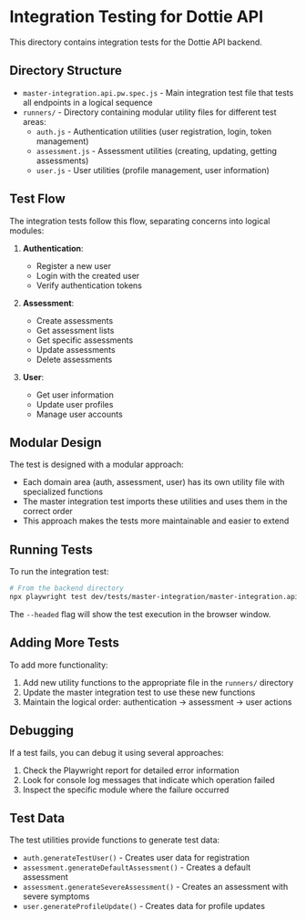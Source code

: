 # Integration Testing for Dottie API

This directory contains integration tests for the Dottie API backend.

## Directory Structure

- `master-integration.api.pw.spec.js` - Main integration test file that tests all endpoints in a logical sequence
- `runners/` - Directory containing modular utility files for different test areas:
  - `auth.js` - Authentication utilities (user registration, login, token management)
  - `assessment.js` - Assessment utilities (creating, updating, getting assessments)
  - `user.js` - User utilities (profile management, user information)

## Test Flow

The integration tests follow this flow, separating concerns into logical modules:

1. **Authentication**:
   - Register a new user
   - Login with the created user
   - Verify authentication tokens

2. **Assessment**:
   - Create assessments
   - Get assessment lists
   - Get specific assessments
   - Update assessments
   - Delete assessments

3. **User**:
   - Get user information
   - Update user profiles
   - Manage user accounts

## Modular Design

The test is designed with a modular approach:

- Each domain area (auth, assessment, user) has its own utility file with specialized functions
- The master integration test imports these utilities and uses them in the correct order
- This approach makes the tests more maintainable and easier to extend

## Running Tests

To run the integration test:

```bash
# From the backend directory
npx playwright test dev/tests/master-integration/master-integration.api.pw.spec.js --headed
```

The `--headed` flag will show the test execution in the browser window.

## Adding More Tests

To add more functionality:

1. Add new utility functions to the appropriate file in the `runners/` directory
2. Update the master integration test to use these new functions
3. Maintain the logical order: authentication → assessment → user actions

## Debugging

If a test fails, you can debug it using several approaches:

1. Check the Playwright report for detailed error information
2. Look for console log messages that indicate which operation failed
3. Inspect the specific module where the failure occurred

## Test Data

The test utilities provide functions to generate test data:

- `auth.generateTestUser()` - Creates user data for registration
- `assessment.generateDefaultAssessment()` - Creates a default assessment
- `assessment.generateSevereAssessment()` - Creates an assessment with severe symptoms
- `user.generateProfileUpdate()` - Creates data for profile updates 